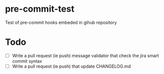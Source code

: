 # pre-commit-test
Test of pre-commit hooks embeded in gihub repository

# Todo

- [ ] Write a pull request (ie push) message validator that check the jira smart commit syntax
- [ ] Write a pull request (ie push) that update CHANGELOG.md
